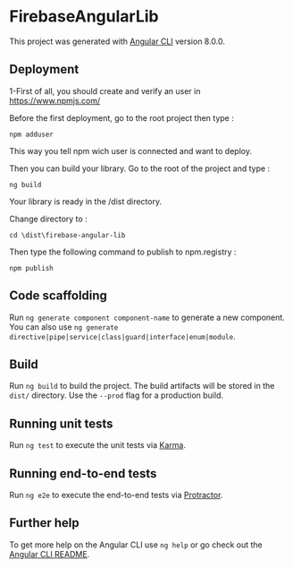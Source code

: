 # FirebaseAngularLib

This project was generated with [Angular CLI](https://github.com/angular/angular-cli) version 8.0.0.

## Deployment

1-First of all, you should create and verify an user in https://www.npmjs.com/

Before the first deployment, go to the root project then type :

`npm adduser`

This way you tell npm wich user is connected and want to deploy.

Then you can build your library. Go to the root of the project and type :

`ng build`

Your library is ready in the /dist directory.

Change directory to :

`cd \dist\firebase-angular-lib`

Then type the following command to publish to npm.registry :

`npm publish`


## Code scaffolding

Run `ng generate component component-name` to generate a new component. You can also use `ng generate directive|pipe|service|class|guard|interface|enum|module`.

## Build

Run `ng build` to build the project. The build artifacts will be stored in the `dist/` directory. Use the `--prod` flag for a production build.

## Running unit tests

Run `ng test` to execute the unit tests via [Karma](https://karma-runner.github.io).

## Running end-to-end tests

Run `ng e2e` to execute the end-to-end tests via [Protractor](http://www.protractortest.org/).

## Further help

To get more help on the Angular CLI use `ng help` or go check out the [Angular CLI README](https://github.com/angular/angular-cli/blob/master/README.md).
